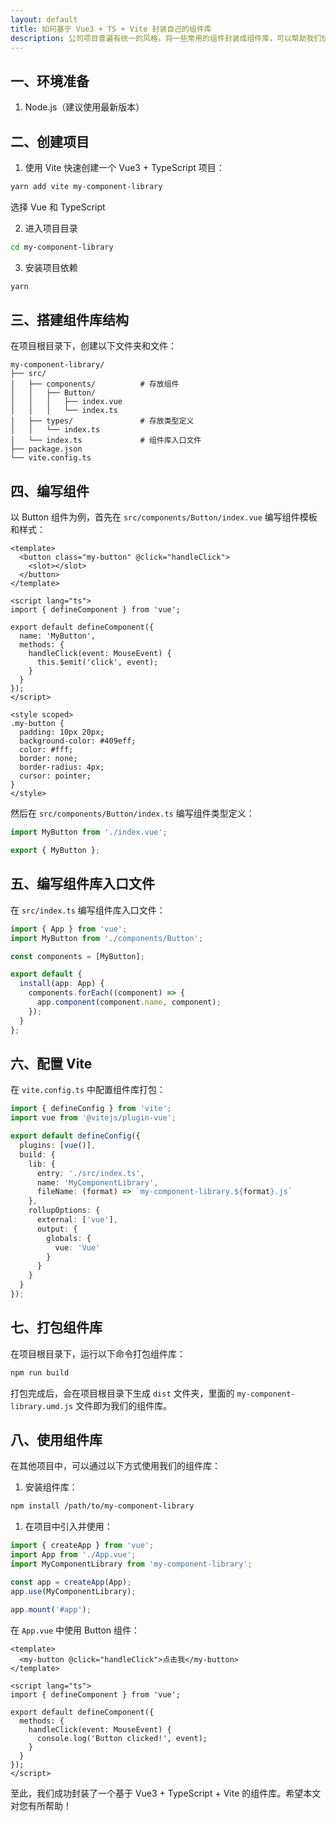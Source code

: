 ```yaml
---
layout: default
title: 如何基于 Vue3 + TS + Vite 封装自己的组件库
description: 公司项目普遍有统一的风格，将一些常用的组件封装成组件库，可以帮助我们快速搭建项目，提高开发效率。
---
```


## 一、环境准备
1. Node.js（建议使用最新版本）

## 二、创建项目

1. 使用 Vite 快速创建一个 Vue3 + TypeScript 项目：

```bash
yarn add vite my-component-library
```

选择 Vue 和 TypeScript

2. 进入项目目录

```bash
cd my-component-library
```

3. 安装项目依赖

```bash
yarn
```

## 三、搭建组件库结构

在项目根目录下，创建以下文件夹和文件：

```
my-component-library/
├── src/
│   ├── components/          # 存放组件
│   │   ├── Button/
│   │   │   ├── index.vue
│   │   │   └── index.ts
│   ├── types/               # 存放类型定义
│   │   └── index.ts
│   └── index.ts             # 组件库入口文件
├── package.json
└── vite.config.ts
```

## 四、编写组件

以 Button 组件为例，首先在 `src/components/Button/index.vue` 编写组件模板和样式：

```vue
<template>
  <button class="my-button" @click="handleClick">
    <slot></slot>
  </button>
</template>

<script lang="ts">
import { defineComponent } from 'vue';

export default defineComponent({
  name: 'MyButton',
  methods: {
    handleClick(event: MouseEvent) {
      this.$emit('click', event);
    }
  }
});
</script>

<style scoped>
.my-button {
  padding: 10px 20px;
  background-color: #409eff;
  color: #fff;
  border: none;
  border-radius: 4px;
  cursor: pointer;
}
</style>
```

然后在 `src/components/Button/index.ts` 编写组件类型定义：

```ts
import MyButton from './index.vue';

export { MyButton };
```

## 五、编写组件库入口文件

在 `src/index.ts` 编写组件库入口文件：

```ts
import { App } from 'vue';
import MyButton from './components/Button';

const components = [MyButton];

export default {
  install(app: App) {
    components.forEach((component) => {
      app.component(component.name, component);
    });
  }
};
```

## 六、配置 Vite

在 `vite.config.ts` 中配置组件库打包：

```ts
import { defineConfig } from 'vite';
import vue from '@vitejs/plugin-vue';

export default defineConfig({
  plugins: [vue()],
  build: {
    lib: {
      entry: './src/index.ts',
      name: 'MyComponentLibrary',
      fileName: (format) => `my-component-library.${format}.js`
    },
    rollupOptions: {
      external: ['vue'],
      output: {
        globals: {
          vue: 'Vue'
        }
      }
    }
  }
});
```

## 七、打包组件库

在项目根目录下，运行以下命令打包组件库：

```bash
npm run build
```

打包完成后，会在项目根目录下生成 `dist` 文件夹，里面的 `my-component-library.umd.js` 文件即为我们的组件库。

## 八、使用组件库

在其他项目中，可以通过以下方式使用我们的组件库：

1. 安装组件库：

```bash
npm install /path/to/my-component-library
```

1. 在项目中引入并使用：

```ts
import { createApp } from 'vue';
import App from './App.vue';
import MyComponentLibrary from 'my-component-library';

const app = createApp(App);
app.use(MyComponentLibrary);

app.mount('#app');
```

在 `App.vue` 中使用 Button 组件：

```vue
<template>
  <my-button @click="handleClick">点击我</my-button>
</template>

<script lang="ts">
import { defineComponent } from 'vue';

export default defineComponent({
  methods: {
    handleClick(event: MouseEvent) {
      console.log('Button clicked!', event);
    }
  }
});
</script>
```

至此，我们成功封装了一个基于 Vue3 + TypeScript + Vite 的组件库。希望本文对您有所帮助！